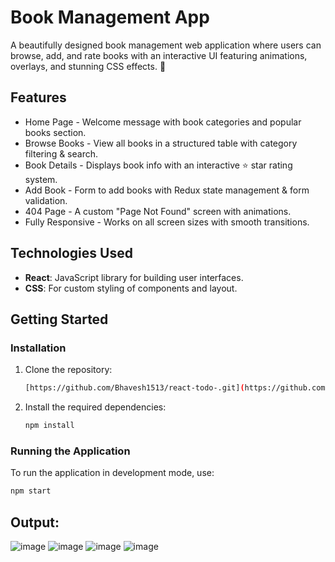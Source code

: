 
# Book Management App

A beautifully designed book management web application where users can browse, add, and rate books with an interactive UI featuring animations, overlays, and stunning CSS effects. 🚀

## Features

- Home Page - Welcome message with book categories and popular books section.
- Browse Books - View all books in a structured table with category filtering & search.
- Book Details - Displays book info with an interactive ⭐ star rating system.
- Add Book - Form to add books with Redux state management & form validation.
- 404 Page - A custom "Page Not Found" screen with animations.
- Fully Responsive - Works on all screen sizes with smooth transitions.


## Technologies Used

- **React**: JavaScript library for building user interfaces.
- **CSS**: For custom styling of components and layout.

## Getting Started

### Installation

1. Clone the repository:

   ```bash
   [https://github.com/Bhavesh1513/react-todo-.git](https://github.com/Bhavesh1513/Book-management.git)
   ```

2. Install the required dependencies:

   ```bash
   npm install
   ```


### Running the Application

To run the application in development mode, use:

```bash
npm start
```

## Output:
![image](https://github.com/user-attachments/assets/8cf30516-68e9-43ec-8f73-d2637ddf4711)
![image](https://github.com/user-attachments/assets/b3d43503-1ba9-4c23-95ee-daefb6b27645)
![image](https://github.com/user-attachments/assets/9073012a-96b1-4049-b589-8faef5dd572b)
![image](https://github.com/user-attachments/assets/5f645af7-297f-46ee-8faa-2bcc80b6b61a)

